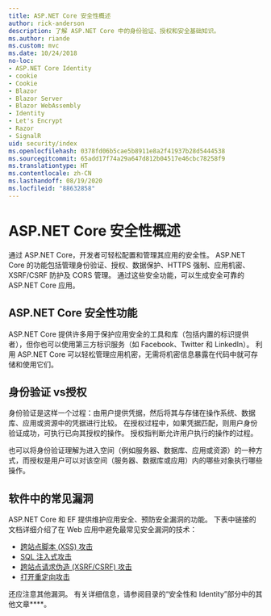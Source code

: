 ```yaml
---
title: ASP.NET Core 安全性概述
author: rick-anderson
description: 了解 ASP.NET Core 中的身份验证、授权和安全基础知识。
ms.author: riande
ms.custom: mvc
ms.date: 10/24/2018
no-loc:
- ASP.NET Core Identity
- cookie
- Cookie
- Blazor
- Blazor Server
- Blazor WebAssembly
- Identity
- Let's Encrypt
- Razor
- SignalR
uid: security/index
ms.openlocfilehash: 0378fd06b5cae5b8911e8a2f41937b28d5444538
ms.sourcegitcommit: 65add17f74a29a647d812b04517e46cbc78258f9
ms.translationtype: HT
ms.contentlocale: zh-CN
ms.lasthandoff: 08/19/2020
ms.locfileid: "88632858"
---
```

# <a name="overview-of-aspnet-core-security"></a>ASP.NET Core 安全性概述

通过 ASP.NET Core，开发者可轻松配置和管理其应用的安全性。 ASP.NET Core 的功能包括管理身份验证、授权、数据保护、HTTPS 强制、应用机密、XSRF/CSRF 防护及 CORS 管理。 通过这些安全功能，可以生成安全可靠的 ASP.NET Core 应用。

## <a name="aspnet-core-security-features"></a>ASP.NET Core 安全性功能

ASP.NET Core 提供许多用于保护应用安全的工具和库（包括内置的标识提供者），但你也可以使用第三方标识服务（如 Facebook、Twitter 和 LinkedIn）。 利用 ASP.NET Core 可以轻松管理应用机密，无需将机密信息暴露在代码中就可存储和使用它们。

## <a name="authentication-vs-authorization"></a>身份验证 vs授权

身份验证是这样一个过程：由用户提供凭据，然后将其与存储在操作系统、数据库、应用或资源中的凭据进行比较。 在授权过程中，如果凭据匹配，则用户身份验证成功，可执行已向其授权的操作。 授权指判断允许用户执行的操作的过程。

也可以将身份验证理解为进入空间（例如服务器、数据库、应用或资源）的一种方式，而授权是用户可以对该空间（服务器、数据库或应用）内的哪些对象执行哪些操作。

## <a name="common-vulnerabilities-in-software"></a>软件中的常见漏洞

ASP.NET Core 和 EF 提供维护应用安全、预防安全漏洞的功能。 下表中链接的文档详细介绍了在 Web 应用中避免最常见安全漏洞的技术：

* [跨站点脚本 (XSS) 攻击](xref:security/cross-site-scripting)
* [SQL 注入式攻击](/ef/core/querying/raw-sql)
* [跨站点请求伪造 (XSRF/CSRF) 攻击](xref:security/anti-request-forgery)
* [打开重定向攻击](xref:security/preventing-open-redirects)

还应注意其他漏洞。 有关详细信息，请参阅目录的“安全性和 Identity”部分中的其他文章****。
